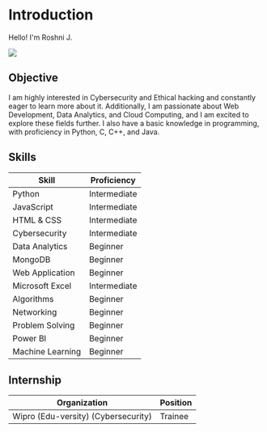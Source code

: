 # Introduction

Hello! I'm Roshni J.

<a href="https://www.linkedin.com/in/roshni-j-623639336?utm_source=share&utm_campaign=share_via&utm_content=profile&utm_medium=android_app">
<img src="https://img.shields.io/badge/-LinkedIn-0072b1?&style=for-the-badge&logo=linkedin&logoColor=white" /></a>

## Objective
I am highly interested in Cybersecurity and Ethical hacking and constantly eager to learn more about it. Additionally, I am passionate about Web Development, Data Analytics, and Cloud Computing, and I am excited to explore these fields further. I also have a basic knowledge in programming, with proficiency in Python, C, C++, and Java.

## Skills

| Skill             | Proficiency  |
|-------------------|--------------|
| Python            | Intermediate |
| JavaScript        | Intermediate |
| HTML & CSS        | Intermediate |
| Cybersecurity     | Intermediate |
| Data Analytics    | Beginner     |
| MongoDB           | Beginner     |
| Web Application   | Beginner     |
| Microsoft Excel   | Intermediate |
| Algorithms        | Beginner     |
| Networking        | Beginner     |
| Problem Solving   | Beginner     |
| Power BI          | Beginner     |
| Machine Learning  | Beginner     |

## Internship

| Organization                          | Position  |
|---------------------------------------|-----------|
| Wipro (Edu-versity) (Cybersecurity)   | Trainee   |


